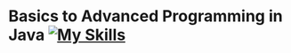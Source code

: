 # Basics to Advanced Programming in Java [![My Skills](https://skillicons.dev/icons?i=java)](https://skillicons.dev)

